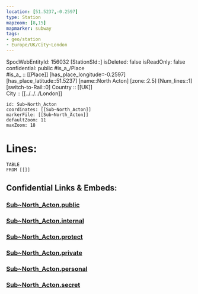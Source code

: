 ```yaml
---
location: [51.5237,-0.2597] 
type: Station 
mapzoom: [8,15] 
mapmarker: subway 
tags:
- geo/station
- Europe/UK/City~London
---
```

SpocWebEntityId: 156032
[StationSId::] 
isDeleted: false
isReadOnly: false
confidential: public
#is_a_/Place  
#is_a_ :: [[Place]] 
[has_place_longitude::-0.2597] 
[has_place_latitude::51.5237] 
[name::North Acton] 
[zone::2.5] 
[Num_lines::1] 
[switch-to-Rail::0] 
Country :: [[UK]]  
City :: [[../../../London]]  


```leaflet
id: Sub~North_Acton
coordinates: [[Sub~North_Acton]] 
markerFile: [[Sub~North_Acton]] 
defaultZoom: 11 
maxZoom: 18
```


# Lines: 
```dataview
TABLE 
FROM [[]] 
```


## Confidential Links & Embeds: 

### [Sub~North_Acton.public](/_public/\Earth\Continent\Europe\Europe~North\UK\England\Regions~England\London,Greater\cities~GreaterLondon\Underground\StationSub~North_Acton.public.md) 

### [Sub~North_Acton.internal](/_internal/\Earth\Continent\Europe\Europe~North\UK\England\Regions~England\London,Greater\cities~GreaterLondon\Underground\StationSub~North_Acton.internal.md) 

### [Sub~North_Acton.protect](/_protect/\Earth\Continent\Europe\Europe~North\UK\England\Regions~England\London,Greater\cities~GreaterLondon\Underground\StationSub~North_Acton.protect.md) 

### [Sub~North_Acton.private](/_private/\Earth\Continent\Europe\Europe~North\UK\England\Regions~England\London,Greater\cities~GreaterLondon\Underground\StationSub~North_Acton.private.md) 

### [Sub~North_Acton.personal](/_personal/\Earth\Continent\Europe\Europe~North\UK\England\Regions~England\London,Greater\cities~GreaterLondon\Underground\StationSub~North_Acton.personal.md) 

### [Sub~North_Acton.secret](/_secret/\Earth\Continent\Europe\Europe~North\UK\England\Regions~England\London,Greater\cities~GreaterLondon\Underground\StationSub~North_Acton.secret.md)


